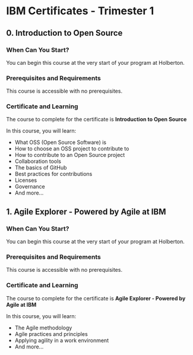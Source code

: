 # IBM Certificates - Trimester 1

## 0. Introduction to Open Source

### When Can You Start?
You can begin this course at the very start of your program at Holberton.

### Prerequisites and Requirements
This course is accessible with no prerequisites.

### Certificate and Learning
The course to complete for the certificate is **Introduction to Open Source**

In this course, you will learn:
- What OSS (Open Source Software) is
- How to choose an OSS project to contribute to
- How to contribute to an Open Source project
- Collaboration tools
- The basics of GitHub
- Best practices for contributions
- Licenses
- Governance
- And more...

## 1. Agile Explorer - Powered by Agile at IBM

### When Can You Start?
You can begin this course at the very start of your program at Holberton.

### Prerequisites and Requirements
This course is accessible with no prerequisites.

### Certificate and Learning
The course to complete for the certificate is **Agile Explorer - Powered by Agile at IBM**

In this course, you will learn:
- The Agile methodology
- Agile practices and principles
- Applying agility in a work environment
- And more...